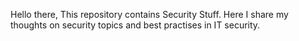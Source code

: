 Hello there, This repository contains Security Stuff. Here I share my thoughts on security topics and best practises in IT security.

